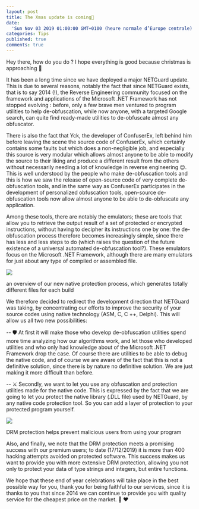 ```yaml
---
layout: post
title: The Xmas update is coming🎄
date:
  'Sun Nov 03 2019 01:00:00 GMT+0100 (heure normale d’Europe centrale)': null
categories: Tips
published: true
comments: true
---
```


Hey there, how do you do ? I hope everything is good because christmas is approaching 🎅

It has been a long time since we have deployed a major NETGuard update. This is due to several reasons, notably the fact that since NETGuard exists, that is to say 2014 (!), the Reverse Engineering community focused on the framework and applications of the Microsoft .NET Framework has not stopped evolving : before, only a few brave men ventured to program utilities to help de-obfuscation, while now anyone, with a targeted Google search, can quite find ready-made utilities to de-obfuscate almost any obfuscator.

There is also the fact that Yck, the developer of ConfuserEx, left behind him before leaving the scene the source code of ConfuserEx, which certainly contains some faults but which does a non-negligible job, and especially this source is very modular which allows almost anyone to be able to modify the source to their liking and produce a different result from the others without necessarily needing a lot of knowledge in reverse engineering 😉. This is well understood by the people who make de-obfuscation tools and this is how we saw the release of open-source code of very complete de-obfuscation tools, and in the same way as ConfuserEx participates in the development of personalized obfuscation tools, open-source de-obfuscation tools now allow almost anyone to be able to de-obfuscate any application.

Among these tools, there are notably the emulators; these are tools that allow you to retrieve the output result of a set of protected or encrypted instructions, without having to decipher its instructions one by one: the de-obfuscation process therefore becomes increasingly simple, since there has less and less steps to do (which raises the question of the future existence of a universal automated de-obfuscation tool?). These emulators focus on the Microsoft .NET Framework, although there are many emulators for just about any type of compiled or assembled file.

![](https://blognetguard.files.wordpress.com/2019/12/yisfmc2.png?w=1024)

an overview of our new native protection process, which generates totally different files for each build

We therefore decided to redirect the development direction that NETGuard was taking, by concentrating our efforts to improve the security of your source codes using native technology (ASM, C, C ++, Delphi). This will allow us all two new possibilities:

-- 🛡️ At first it will make those who develop de-obfuscation utilities spend more time analyzing how our algorithms work, and let those who developed utilities and who only had knowledge about of the Microsoft .NET Framework drop the case. Of course there are utilities to be able to debug the native code, and of course we are aware of the fact that this is not a definitive solution, since there is by nature no definitive solution. We are just making it more difficult than before.

-- ⚔️ Secondly, we want to let you use any obfuscation and protection utilities made for the native code. This is expressed by the fact that we are going to let you protect the native library (.DLL file) used by NETGuard, by any native code protection tool. So you can add a layer of protection to your protected program yourself.

![](https://blognetguard.files.wordpress.com/2019/12/vh9onnk.png?w=758)

DRM protection helps prevent malicious users from using your program

Also, and finally, we note that the DRM protection meets a promising success with our premium users; to date (17/12/2019) it is more than 400 hacking attempts avoided on protected software. This success makes us want to provide you with more extensive DRM protection, allowing you not only to protect your data of type strings and integers, but entire functions.

We hope that these end of year celebrations will take place in the best possible way for you, thank you for being faithful to our services, since it is thanks to you that since 2014 we can continue to provide you with quality service for the cheapest price on the market. 🎄 ❤️

